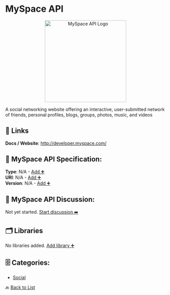 # MySpace API
<p align="center">
    <img width="256" src="https://raw.githubusercontent.com/apis-list/apis-list/main/apis/myspace-api/logo_256x256.png" alt="MySpace API Logo"/>
</p>
A social networking website offering an interactive, user-submitted network of friends, personal profiles, blogs, groups, photos, music, and videos

##  🔗 Links
**Docs / Website**: http://developer.myspace.com/

## 🧬 MySpace API Specification:
**Type**: N/A - [Add ➕](https://github.com/apis-list/apis-list/edit/main/apis.yaml#L12916)  
**URI**: N/A - [Add ➕](https://github.com/apis-list/apis-list/edit/main/apis.yaml#L12916)  
**Version**: N/A - [Add ➕](https://github.com/apis-list/apis-list/edit/main/apis.yaml#L12916)

## 💬 MySpace API Discussion:
Not yet started. [Start discussion ➡️](https://github.com/apis-list/apis-list/discussions/new)

## 🗂️ Libraries

No libraries added. [Add library ➕](https://github.com/apis-list/apis-list/edit/main/apis.yaml#L12916)    


## 🗄️ Categories:
- [Social](https://github.com/apis-list/apis-list#social-)

🔙  [Back to List](https://github.com/apis-list/apis-list)
